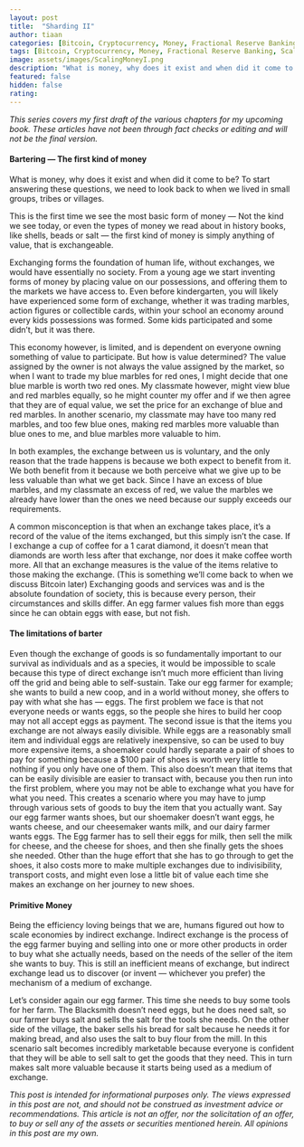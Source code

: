 ```yaml
---
layout: post
title:  "Sharding II"
author: tiaan
categories: [Bitcoin, Cryptocurrency, Money, Fractional Reserve Banking, Scaling, Fiat]
tags: [Bitcoin, Cryptocurrency, Money, Fractional Reserve Banking, Scaling, Fiat]
image: assets/images/ScalingMoneyI.png
description: "What is money, why does it exist and when did it come to be?"
featured: false
hidden: false
rating: 
---
```


_This series covers my first draft of the various chapters for my upcoming book. These articles have not been through fact checks or editing and will not be the final version._

#### Bartering — The first kind of money

What is money, why does it exist and when did it come to be? To start answering these questions, we need to look back to when we lived in small groups, tribes or villages.

This is the first time we see the most basic form of money — Not the kind we see today, or even the types of money we read about in history books, like shells, beads or salt — the first kind of money is simply anything of value, that is exchangeable.

Exchanging forms the foundation of human life, without exchanges, we would have essentially no society. From a young age we start inventing forms of money by placing value on our possessions, and offering them to the markets we have access to. Even before kindergarten, you will likely have experienced some form of exchange, whether it was trading marbles, action figures or collectible cards, within your school an economy around every kids possessions was formed. Some kids participated and some didn’t, but it was there.

This economy however, is limited, and is dependent on everyone owning something of value to participate. But how is value determined? The value assigned by the owner is not always the value assigned by the market, so when I want to trade my blue marbles for red ones, I might decide that one blue marble is worth two red ones. My classmate however, might view blue and red marbles equally, so he might counter my offer and if we then agree that they are of equal value, we set the price for an exchange of blue and red marbles. In another scenario, my classmate may have too many red marbles, and too few blue ones, making red marbles more valuable than blue ones to me, and blue marbles more valuable to him.

In both examples, the exchange between us is voluntary, and the only reason that the trade happens is because we both expect to benefit from it. We both benefit from it because we both perceive what we give up to be less valuable than what we get back. Since I have an excess of blue marbles, and my classmate an excess of red, we value the marbles we already have lower than the ones we need because our supply exceeds our requirements.

A common misconception is that when an exchange takes place, it’s a record of the value of the items exchanged, but this simply isn’t the case. If I exchange a cup of coffee for a 1 carat diamond, it doesn’t mean that diamonds are worth less after that exchange, nor does it make coffee worth more. All that an exchange measures is the value of the items relative to those making the exchange. (This is something we’ll come back to when we discuss Bitcoin later)
Exchanging goods and services was and is the absolute foundation of society, this is because every person, their circumstances and skills differ. An egg farmer values fish more than eggs since he can obtain eggs with ease, but not fish.

#### The limitations of barter

Even though the exchange of goods is so fundamentally important to our survival as individuals and as a species, it would be impossible to scale because this type of direct exchange isn’t much more efficient than living off the grid and being able to self-sustain. Take our egg farmer for example; she wants to build a new coop, and in a world without money, she offers to pay with what she has — eggs.
The first problem we face is that not everyone needs or wants eggs, so the people she hires to build her coop may not all accept eggs as payment. The second issue is that the items you exchange are not always easily divisible. While eggs are a reasonably small item and individual eggs are relatively inexpensive, so can be used to buy more expensive items, a shoemaker could hardly separate a pair of shoes to pay for something because a $100 pair of shoes is worth very little to nothing if you only have one of them.
This also doesn’t mean that items that can be easily divisible are easier to transact with, because you then run into the first problem, where you may not be able to exchange what you have for what you need. This creates a scenario where you may have to jump through various sets of goods to buy the item that you actually want. Say our egg farmer wants shoes, but our shoemaker doesn’t want eggs, he wants cheese, and our cheesemaker wants milk, and our dairy farmer wants eggs. The Egg farmer has to sell their eggs for milk, then sell the milk for cheese, and the cheese for shoes, and then she finally gets the shoes she needed. Other than the huge effort that she has to go through to get the shoes, it also costs more to make multiple exchanges due to indivisibility, transport costs, and might even lose a little bit of value each time she makes an exchange on her journey to new shoes.

#### Primitive Money

Being the efficiency loving beings that we are, humans figured out how to scale economies by indirect exchange. Indirect exchange is the process of the egg farmer buying and selling into one or more other products in order to buy what she actually needs, based on the needs of the seller of the item she wants to buy.
This is still an inefficient means of exchange, but indirect exchange lead us to discover (or invent — whichever you prefer) the mechanism of a medium of exchange.

Let’s consider again our egg farmer. This time she needs to buy some tools for her farm. The Blacksmith doesn’t need eggs, but he does need salt, so our farmer buys salt and sells the salt for the tools she needs. On the other side of the village, the baker sells his bread for salt because he needs it for making bread, and also uses the salt to buy flour from the mill.
In this scenario salt becomes incredibly marketable because everyone is confident that they will be able to sell salt to get the goods that they need. This in turn makes salt more valuable because it starts being used as a medium of exchange.

_This post is intended for informational purposes only. The views expressed in this post are not, and should not be construed as investment advice or recommendations. This article is not an offer, nor the solicitation of an offer, to buy or sell any of the assets or securities mentioned herein. All opinions in this post are my own._